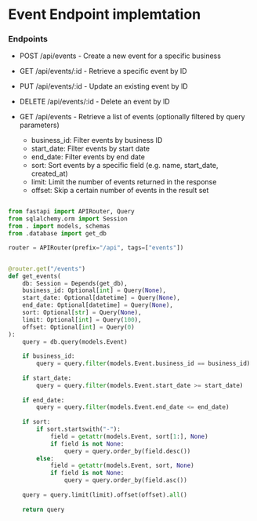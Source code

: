 # Event Endpoint implemtation

### Endpoints
- POST /api/events - Create a new event for a specific business
- GET /api/events/:id - Retrieve a specific event by ID
- PUT /api/events/:id - Update an existing event by ID
- DELETE /api/events/:id - Delete an event by ID
- GET /api/events - Retrieve a list of events (optionally filtered by query parameters)

    - business_id: Filter events by business ID
    - start_date: Filter events by start date
    - end_date: Filter events by end date
    - sort: Sort events by a specific field (e.g. name, start_date, created_at)
    - limit: Limit the number of events returned in the response
    - offset: Skip a certain number of events in the result set

```python

from fastapi import APIRouter, Query
from sqlalchemy.orm import Session
from . import models, schemas
from .database import get_db

router = APIRouter(prefix="/api", tags=["events"])


@router.get("/events")
def get_events(
    db: Session = Depends(get_db),
    business_id: Optional[int] = Query(None),
    start_date: Optional[datetime] = Query(None),
    end_date: Optional[datetime] = Query(None),
    sort: Optional[str] = Query(None),
    limit: Optional[int] = Query(100),
    offset: Optional[int] = Query(0)
):
    query = db.query(models.Event)
    
    if business_id:
        query = query.filter(models.Event.business_id == business_id)
    
    if start_date:
        query = query.filter(models.Event.start_date >= start_date)
    
    if end_date:
        query = query.filter(models.Event.end_date <= end_date)
    
    if sort:
        if sort.startswith("-"):
            field = getattr(models.Event, sort[1:], None)
            if field is not None:
                query = query.order_by(field.desc())
        else:
            field = getattr(models.Event, sort, None)
            if field is not None:
                query = query.order_by(field.asc())
    
    query = query.limit(limit).offset(offset).all()
    
    return query

```